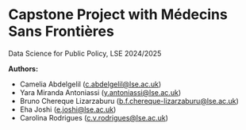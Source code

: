 # Capstone Project with Médecins Sans Frontières

Data Science for Public Policy, LSE 2024/2025


**Authors:**
- Camelia Abdelgelil (c.abdelgelil@lse.ac.uk)
- Yara Miranda Antoniassi (y.antoniassi@lse.ac.uk)
- Bruno Chereque Lizarzaburu (b.f.chereque-lizarzaburu@lse.ac.uk)
- Eha Joshi (e.joshi@lse.ac.uk)
- Carolina Rodrigues (c.v.rodrigues@lse.ac.uk)

